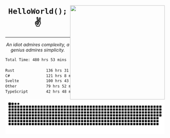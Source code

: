 <div text-align="center">
    <img src="https://i.imgur.com/h1q15Kt.gife" align="right" width="299" height="299">
    <h1 align="center"><code>HelloWorld();</code> ✌️</h1>
    <hr>
    <p align="center"><i>An idiot admires complexity, a genius admires simplicity.</i></p>
</div>

<!--START_SECTION:waka-->

```txt
Total Time: 480 hrs 53 mins

Rust              136 hrs 31 mins ██████░░░░░░░░░░░░░░░░░░░   24.35 %
C#                121 hrs 8 mins  █████▒░░░░░░░░░░░░░░░░░░░   21.60 %
Svelte            100 hrs 43 mins ████▒░░░░░░░░░░░░░░░░░░░░   17.96 %
Other             79 hrs 52 mins  ███▓░░░░░░░░░░░░░░░░░░░░░   14.24 %
TypeScript        42 hrs 48 mins  ██░░░░░░░░░░░░░░░░░░░░░░░   07.63 %
```

<!--END_SECTION:waka-->

<picture>
  <source media="(prefers-color-scheme: dark)" srcset="https://raw.githubusercontent.com/Somfic/Somfic/main/github-contribution-grid-snake-dark.svg">
  <source media="(prefers-color-scheme: light)" srcset="https://raw.githubusercontent.com/Somfic/Somfic/main/github-contribution-grid-snake.svg">
  <img alt="github contribution grid snake animation" src="https://raw.githubusercontent.com/Somfic/Somfic/main/github-contribution-grid-snake.svg">
</picture>
